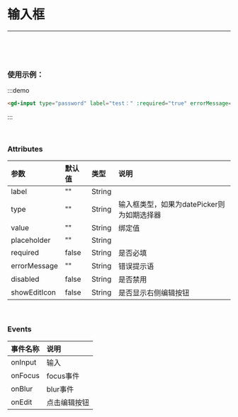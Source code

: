 # 输入框

---
<br />

<gd-input type="password" label="密码：" :required="true" errorMessage="请输入密码"></gd-input>
<script>
import gdInput from '../examples/Input/Input.vue'; 

export default {
  components: {
    gdInput,
  }
}
</script>

<br />

### 使用示例：

:::demo

``` html
<gd-input type="password" label="test：" :required="true" errorMessage=""></gd-input>
```

:::

<br />

### Attributes

| 参数 | 默认值 | 类型 | 说明 |
| :- | :- | :- | :- |
| label | "" | String |  |
| type | "" | String | 输入框类型，如果为datePicker则为如期选择器 |
| value | "" | String | 绑定值 |
| placeholder | "" | String |  |
| required | false | String | 是否必填 |
| errorMessage | "" | String | 错误提示语 |
| disabled | false | String | 是否禁用 |
| showEditIcon | false | String | 是否显示右侧编辑按钮 |

<br />

### Events

| 事件名称 | 说明 |
| :- | :- |
| onInput | 输入 |
| onFocus | focus事件 |
| onBlur | blur事件 |
| onEdit | 点击编辑按钮 |
